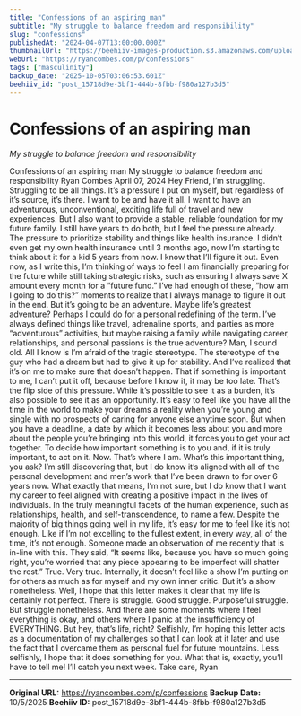 ```yaml
---
title: "Confessions of an aspiring man"
subtitle: "My struggle to balance freedom and responsibility"
slug: "confessions"
publishedAt: "2024-04-07T13:00:00.000Z"
thumbnailUrl: "https://beehiiv-images-production.s3.amazonaws.com/uploads/asset/file/4ddd0791-8d75-42f1-a579-002daed182ca/sean-benesh-VnmbcgAfL3Q-unsplash.jpg?t=1713642504"
webUrl: "https://ryancombes.com/p/confessions"
tags: ["masculinity"]
backup_date: "2025-10-05T03:06:53.601Z"
beehiiv_id: "post_15718d9e-3bf1-444b-8fbb-f980a127b3d5"
---
```


# Confessions of an aspiring man

*My struggle to balance freedom and responsibility*



Confessions of an aspiring man My struggle to balance freedom and responsibility Ryan Combes April 07, 2024 Hey Friend, I’m struggling. Struggling to be all things. It’s a pressure I put on myself, but regardless of it’s source, it’s there. I want to be and have it all. I want to have an adventurous, unconventional, exciting life full of travel and new experiences. But I also want to provide a stable, reliable foundation for my future family. I still have years to do both, but I feel the pressure already. The pressure to prioritize stability and things like health insurance. I didn’t even get my own health insurance until 3 months ago, now I’m starting to think about it for a kid 5 years from now. I know that I’ll figure it out. Even now, as I write this, I’m thinking of ways to feel I am financially preparing for the future while still taking strategic risks, such as ensuring I always save X amount every month for a “future fund.” I’ve had enough of these, “how am I going to do this?” moments to realize that I always manage to figure it out in the end. But it’s going to be an adventure. Maybe life’s greatest adventure? Perhaps I could do for a personal redefining of the term. I’ve always defined things like travel, adrenaline sports, and parties as more “adventurous” activities, but maybe raising a family while navigating career, relationships, and personal passions is the true adventure? Man, I sound old. All I know is I’m afraid of the tragic stereotype. The stereotype of the guy who had a dream but had to give it up for stability. And I’ve realized that it’s on me to make sure that doesn’t happen. That if something is important to me, I can’t put it off, because before I know it, it may be too late. That’s the flip side of this pressure. While it’s possible to see it as a burden, it’s also possible to see it as an opportunity. It’s easy to feel like you have all the time in the world to make your dreams a reality when you’re young and single with no prospects of caring for anyone else anytime soon. But when you have a deadline, a date by which it becomes less about you and more about the people you’re bringing into this world, it forces you to get your act together. To decide how important something is to you and, if it is truly important, to act on it. Now. That’s where I am. What’s this important thing, you ask? I’m still discovering that, but I do know it’s aligned with all of the personal development and men’s work that I’ve been drawn to for over 6 years now. What exactly that means, I’m not sure, but I do know that I want my career to feel aligned with creating a positive impact in the lives of individuals. In the truly meaningful facets of the human experience, such as relationships, health, and self-transcendence, to name a few. Despite the majority of big things going well in my life, it’s easy for me to feel like it’s not enough. Like if I’m not excelling to the fullest extent, in every way, all of the time, it’s not enough. Someone made an observation of me recently that is in-line with this. They said, “It seems like, because you have so much going right, you’re worried that any piece appearing to be imperfect will shatter the rest.” True. Very true. Internally, it doesn’t feel like a show I’m putting on for others as much as for myself and my own inner critic. But it’s a show nonetheless. Well, I hope that this letter makes it clear that my life is certainly not perfect. There is struggle. Good struggle. Purposeful struggle. But struggle nonetheless. And there are some moments where I feel everything is okay, and others where I panic at the insufficiency of EVERYTHING. But hey, that’s life, right? Selfishly, I’m hoping this letter acts as a documentation of my challenges so that I can look at it later and use the fact that I overcame them as personal fuel for future mountains. Less selfishly, I hope that it does something for you. What that is, exactly, you’ll have to tell me! I’ll catch you next week. Take care, Ryan

---

**Original URL:** https://ryancombes.com/p/confessions
**Backup Date:** 10/5/2025
**Beehiiv ID:** post_15718d9e-3bf1-444b-8fbb-f980a127b3d5
